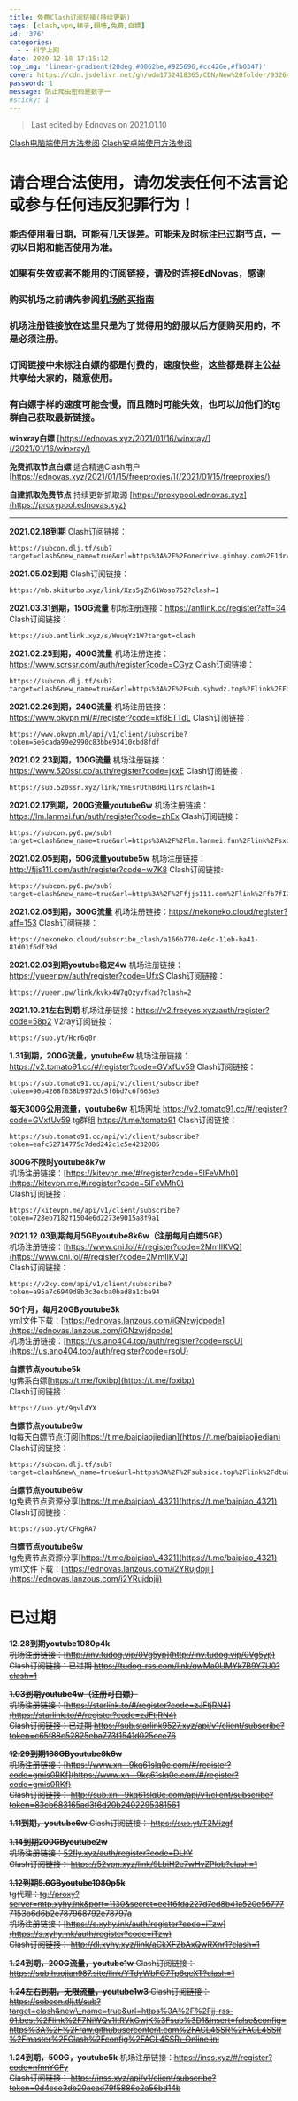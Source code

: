 ```yaml
---
title: 免费Clash订阅链接(持续更新)
tags: [clash,vpn,梯子,翻墙,免费,白嫖]
id: '376'
categories:
  - - 科学上网
date: 2020-12-18 17:15:12
top_img: 'linear-gradient(20deg,#0062be,#925696,#cc426e,#fb0347)'
cover: https://cdn.jsdelivr.net/gh/wdm1732418365/CDN/New%20folder/93264e9bf3a10632a0fd7798af53dc8c.webp
password: 1
message: 防止爬虫密码是数字一
#sticky: 1
---
```


> Last edited by Ednovas on 2021.01.10

[Clash电脑端使用方法参阅](/2020/11/29/clash-windows/)
[Clash安卓端使用方法参阅](/2020/11/29/clash-android/)

# 请合理合法使用，请勿发表任何不法言论或参与任何违反犯罪行为！

### 能否使用看日期，可能有几天误差。可能未及时标注已过期节点，一切以日期和能否使用为准。
### 如果有失效或者不能用的订阅链接，请及时连接EdNovas，感谢
### 购买机场之前请先参阅[机场购买指南](/2020/12/31/机场/)

### 机场注册链接放在这里只是为了觉得用的舒服以后方便购买用的，不是必须注册。
### 订阅链接中未标注白嫖的都是付费的，速度快些，这些都是群主公益共享给大家的，随意使用。
### 有白嫖字样的速度可能会慢，而且随时可能失效，也可以加他们的tg群自己获取最新链接。

**winxray白嫖**
[https://ednovas.xyz/2021/01/16/winxray/](/2021/01/16/winxray/)

**免费抓取节点白嫖**
适合精通Clash用户
[https://ednovas.xyz/2021/01/15/freeproxies/](/2021/01/15/freeproxies/)

**自建抓取免费节点**
持续更新抓取源
[https://proxypool.ednovas.xyz](https://proxypool.ednovas.xyz)

***

**2021.02.18到期**
Clash订阅链接：
```
https://subcon.dlj.tf/sub?target=clash&new_name=true&url=https%3A%2F%2Fonedrive.gimhoy.com%2F1drv%2FaHR0cHM6Ly8xZHJ2Lm1zL3UvcyFBa0RSSnUzYVdHdGNyRnFWSkVtRms3cVZBODlGP2U9RjU2ak0w&insert=false&config=https%3A%2F%2Fraw.githubusercontent.com%2FACL4SSR%2FACL4SSR%2Fmaster%2FClash%2Fconfig%2FACL4SSR_Online.ini
```

**2021.05.02到期**
Clash订阅链接：
```
https://mb.skiturbo.xyz/link/Xzs5gZh61Woso7S2?clash=1
```

**2021.03.31到期，150G流量**
机场注册连接：https://antlink.cc/register?aff=34
Clash订阅链接：
```
https://sub.antlink.xyz/s/WuuqYz1W?target=clash
```

**2021.02.25到期，400G流量**
机场注册连接：https://www.scrssr.com/auth/register?code=CGyz
Clash订阅链接：
```
https://subcon.dlj.tf/sub?target=clash&new_name=true&url=https%3A%2F%2Fsub.syhwdz.top%2Flink%2FFdAG7bI6ymKHW1li%3Fsub%3D1%26extend%3D1&insert=false&config=https%3A%2F%2Fraw.githubusercontent.com%2FACL4SSR%2FACL4SSR%2Fmaster%2FClash%2Fconfig%2FACL4SSR_Online.ini
```

**2021.02.26到期，240G流量**
机场注册链接：https://www.okvpn.ml/#/register?code=kfBETTdL
Clash订阅链接：
```
https://www.okvpn.ml/api/v1/client/subscribe?token=5e6cada99e2990c83bbe93410cbd8fdf
```

**2021.02.23到期，100G流量**
机场注册链接：https://www.520ssr.co/auth/register?code=jxxE
Clash订阅链接：
```
https://sub.520ssr.xyz/link/YmEsrUthBdRil1rs?clash=1
```

**2021.02.17到期，200G流量youtube6w**
机场注册链接：https://lm.lanmei.fun/auth/register?code=zhEx
Clash订阅链接：
```
https://subcon.py6.pw/sub?target=clash&new_name=true&url=https%3A%2F%2Flm.lanmei.fun%2Flink%2FsxdiTSdKe1B2o26d%3Fsub%3D3&insert=false&config=https%3A%2F%2Fraw.githubusercontent.com%2FACL4SSR%2FACL4SSR%2Fmaster%2FClash%2Fconfig%2FACL4SSR_Online.ini
```

**2021.02.05到期，50G流量youtube5w**
机场注册链接：http://fjjs111.com/auth/register?code=w7K8
Clash订阅链接:
```
https://subcon.py6.pw/sub?target=clash&new_name=true&url=http%3A%2F%2Ffjjs111.com%2Flink%2Ffb7fI2aedT5th0GS%3Fsub%3D1&insert=false&config=https%3A%2F%2Fraw.githubusercontent.com%2FACL4SSR%2FACL4SSR%2Fmaster%2FClash%2Fconfig%2FACL4SSR_Online.ini
```

**2021.02.05到期，300G流量**
机场注册链接：https://nekoneko.cloud/register?aff=153
Clash订阅链接：
```
https://nekoneko.cloud/subscribe_clash/a166b770-4e6c-11eb-ba41-81d01f6df39d
```

**2021.02.03到期youtube稳定4w**
机场注册链接：https://yueer.pw/auth/register?code=UfxS
Clash订阅链接：
```
https://yueer.pw/link/kvkx4W7qOzyvfkad?clash=2
```

**2021.10.21左右到期**
机场注册链接：https://v2.freeyes.xyz/auth/register?code=58p2
V2ray订阅链接：
```
https://suo.yt/Hcr6q0r
```

**1.31到期，200G流量，youtube6w**
机场注册链接：https://v2.tomato91.cc/#/register?code=GVxfUv59
Clash订阅链接：
```
https://sub.tomato91.cc/api/v1/client/subscribe?token=90b4268f638b9972dc5f0bd7c6f663e5
```

**每天300G公用流量，youtube6w**
机场网址 https://v2.tomato91.cc/#/register?code=GVxfUv59
tg群组 https://t.me/tomato91
Clash订阅链接：
```
https://sub.tomato91.cc/api/v1/client/subscribe?token=eafc52714775c7ded242c1c5e4232085
```


**300G不限时youtube8k7w**  
机场注册链接：[https://kitevpn.me/#/register?code=5IFeVMh0](https://kitevpn.me/#/register?code=5IFeVMh0)  
Clash订阅链接：
```
https://kitevpn.me/api/v1/client/subscribe?token=728eb7182f1504e6d2273e9015a8f9a1
```


**2021.12.03到期每月5GByoutube8k6w（注册每月白嫖5GB）**  
机场注册链接：[https://www.cni.lol/#/register?code=2MmIlKVQ](https://www.cni.lol/#/register?code=2MmIlKVQ)  
Clash订阅链接：
```
https://v2ky.com/api/v1/client/subscribe?token=a95a7c6949d8b3c3ecba0bad8a1cbe94
```

**50个月，每月20GByoutube3k**  
yml文件下载：[https://ednovas.lanzous.com/iGNzwjdpode](https://ednovas.lanzous.com/iGNzwjdpode)  
机场注册链接：[https://us.ano404.top/auth/register?code=rsoU](https://us.ano404.top/auth/register?code=rsoU)  

**白嫖节点youtube5k**  
tg佛系白嫖[https://t.me/foxibp](https://t.me/foxibp)  
Clash订阅链接：
```
https://suo.yt/9qvl4YX
```

**白嫖节点youtube6w**  
tg每天白嫖节点订阅[https://t.me/baipiaojiedian](https://t.me/baipiaojiedian)  
Clash订阅链接：
```
https://subcon.dlj.tf/sub?target=clash&new\_name=true&url=https%3A%2F%2Fsubsice.top%2Flink%2FdtuZx03G58y0tBFS%3Fsub%3D1%26extend%3D3&insert=false&config=https%3A%2F%2Fraw.githubusercontent.com%2FACL4SSR%2FACL4SSR%2Fmaster%2FClash%2Fconfig%2FACL4SSR\_Online.ini
```

**白嫖节点youtube6w**  
tg免费节点资源分享[https://t.me/baipiao\_4321](https://t.me/baipiao_4321)  
Clash订阅链接：
```
https://suo.yt/CFNgRA7
```

**白嫖节点youtube6w**  
tg免费节点资源分享[https://t.me/baipiao\_4321](https://t.me/baipiao_4321)  
yml文件下载：[https://ednovas.lanzous.com/i2YRujdpjij](https://ednovas.lanzous.com/i2YRujdpjij)

# 已过期

~~**12.28到期youtube1080p4k**  
机场注册链接：[http://inv.tudog.vip/0Vg5yp](http://inv.tudog.vip/0Vg5yp)  
Clash订阅链接：已过期
https://tudog-rss.com/link/qwMa0UMYk7B9Y7U0?clash=1~~

~~**1.03到期youtube4w（注册可白嫖）**  
机场注册链接：[https://starlink.to/#/register?code=zJFtjRN4](https://starlink.to/#/register?code=zJFtjRN4)  
Clash订阅链接：已过期
https://sub.starlink9527.xyz/api/v1/client/subscribe?token=c65f88c52825eba773f1541d025cce76~~

~~**12.29到期188GByoutube8k6w**  
机场注册链接：[https://www.xn--9kq61slq0c.com/#/register?code=gmis0RKf](https://www.xn--9kq61slq0c.com/#/register?code=gmis0RKf)  
Clash订阅链接：
http://sub.xn--9kq61slq0c.com/api/v1/client/subscribe?token=83cb683165ad3f6d20b2402295381561~~

~~**1.11到期，youtube6w**
Clash订阅链接：
https://suo.yt/T2Mizgf~~

~~**1.14到期200GByoutube2w**  
机场注册链接：[52fly.xyz/auth/register?code=DLhY](52fly.xyz/auth/register?code=DLhY)  
Clash订阅链接：
https://52vpn.xyz/link/9LbiH2e7wHvZPlob?clash=1~~

~~**1.12到期5.6GByoutube1080p5k**  
tg代理：[tg://proxy?server=mtp.xyhy.ink&port=1130&secret=ee1f6fda227d7ed8b41a520e567777153b6d6b2e787968792e78797a](//proxy?server=mtp.xyhy.ink&port=1130&secret=ee1f6fda227d7ed8b41a520e567777153b6d6b2e787968792e78797a)  
机场注册链接：[https://s.xyhy.ink/auth/register?code=iTzw](https://s.xyhy.ink/auth/register?code=iTzw)  
Clash订阅链接：
http://dl.xyhy.xyz/link/aCkXFZbAxQwRXnr1?clash=1~~

~~**1.24到期，200G流量，youtube1w**
Clash订阅链接：
https://sub.huojian987.site/link/YTdyWbFG7Tp6qeXT?clash=1~~

~~**1.24左右到期，无限流量，youtube1w3**
Clash订阅链接：
https://subcon.dlj.tf/sub?target=clash&new\_name=true&url=https%3A%2F%2Fjj-rss-01.best%2Flink%2F7NiWQv1ItRVkGwjK%3Fsub%3D1&insert=false&config=https%3A%2F%2Fraw.githubusercontent.com%2FACL4SSR%2FACL4SSR%2Fmaster%2FClash%2Fconfig%2FACL4SSR\_Online.ini~~

~~**1.24到期，500G，youtube5k**
机场注册链接：[https://inss.xyz/#/register?code=nfnnYGFy  
](https://inss.xyz/#/register?code=nfnnYGFy)Clash订阅链接：
https://inss.xyz/api/v1/client/subscribe?token=0d4cce3db20acad79f5886e2a56bd14b~~